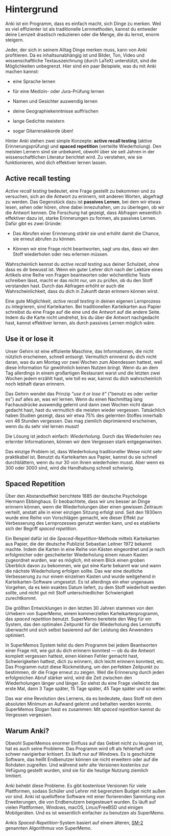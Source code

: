 # Hintergrund

<!-- toc -->

Anki ist ein Programm, dass es einfach macht, sich Dinge zu merken.
Weil es viel effizienter ist als traditionelle Lernmethoden, kannst du entweder deine Lernzeit
drastisch reduzieren oder die Menge, die du lernst, enorm steigern.

Jeder, der sich in seinem Alltag Dinge merken muss, kann von Anki profitieren.
Da es inhaltsunabhängig ist und Bilder, Ton, Video und wissenschaftliche Textauszeichnung (durch
LaTeX) unterstützt, sind die Möglichkeiten unbegrenzt.
Hier sind ein paar Beispiele, was du mit Anki machen kannst:

- eine Sprache lernen

- für eine Medizin- oder Jura-Prüfung lernen

- Namen und Gesichter auswendig lernen

- deine Geographiekenntnisse auffrischen

- lange Gedichte meistern

- sogar Gitarrenakkorde üben!

Hinter Anki stehen zwei simple Konzepte: __active recall testing__ (aktive Erinnerungsprüfung) und
__spaced repetition__ (verteilte Wiederholung). Den meisten Lernern sind sie unbekannt, obwohl über
sie seit Jahren in der wissenschaftlichen Literatur berichtet wird.
Zu verstehen, wie sie funktionieren, wird dich effektiver lernen lassen.

## Active recall testing

_Active recall testing_ bedeutet, eine Frage gestellt zu bekommen und zu versuchen, sich an die
Antwort zu erinnern, mit anderen Worten, abgefragt zu werden.
Das Gegenstück dazu ist __passives Lernen__, bei dem wir etwas lesen, sehen oder hören, ohne dabei
innezuhalten, um zu überlegen, ob wir die Antwort kennen. Die Forschung hat gezeigt, dass Abfragen
wesentlich effektiver dazu ist, starke Erinnerungen zu formen, als passives Lernen. 
Dafür gibt es zwei Gründe:

- Das Abrufen einer Erinnerung _stärkt_ sie und erhöht damit die Chance, sie
  erneut abrufen zu können.

- Können wir eine Frage nicht beantworten, sagt uns das, dass wir den Stoff
  wiederholen oder neu erlernen müssen.

Wahrscheinlich kennst du _active recall testing_ aus deiner Schulzeit, ohne dass
es dir bewusst ist. Wenn ein guter Lehrer dich nach der Lektüre eines Artikels
eine Reihe von Fragen beantworten oder wöchentliche Tests schreiben lässt,
macht er das nicht nur, um zu prüfen, ob du den Stoff verstanden hast.
Durch das Abfragen erhöht er auch die Wahrscheinlichkeit, dass du dich in Zukunft
daran erinnern können wirst. 

Eine gute Möglichkeit, _active recall testing_ in deinen eigenen Lernprozess zu
integrieren, sind Karteikarten. Bei traditionellen Karteikarten aus Papier schreibst
du eine Frage auf die eine und die Antwort auf die andere Seite. 
Indem du die Karte nicht umdrehst, bis du über die Antwort nachgedacht hast,
kannst effektiver lernen, als durch passives Lernen möglich wäre.

## Use it or lose it

Unser Gehirn ist eine effiziente Maschine, das Informationen, die nicht nützlich
erscheinen, schnell entsorgt. Vermutlich erinnerst du dich nicht daran, was du
am Montag vor zwei Wochen zum Abendessen hattest, weil diese Information für
gewöhnlich keinen Nutzen bringt.
Wenn du an dem Tag allerdings in einem großartigen Restaurant warst und die letzten
zwei Wochen jedem erzählt hast, wie toll es war, kannst du dich wahrscheinlich
noch lebhaft daran erinnern.

Das Gehirn wendet das Prinzip _"use it or lose it"_ ("benutz es oder verlier es")
auf alles an, was wir lernen. Wenn du einen Nachmittag lang Fachausdrücke auswendig
gelernt und dann zwei Wochen nicht daran gedacht hast, hast du vermutlich die
meisten wieder vergessen. Tatsächlich haben Studien gezeigt, dass wir etwa 75%
des gelernten Stoffes innerhalb von 48 Stunden vergessen. Das mag ziemlich
deprimierend erscheinen, wenn du du sehr viel lernen musst!

Die Lösung ist jedoch einfach: _Wiederholung_. Durch das Wiederholen neu erlernter
Informationen, können wir dem Vergessen stark entgegenwirken.

Das einzige Problem ist, dass Wiederholung traditioneller Weise nicht sehr
praktikabel ist. Benutzt du Karteikarten aus Papier, kannst du sie schnell
durchblättern, wenn du nur 30 von ihnen wiederholen musst. Aber wenn es 300
oder 3000 sind, wird die Handhabung schnell schwierig.

## Spaced Repetition

Über den Abstandseffekt berichtete 1885 der deutsche Psychologe Hermann Ebbinghaus.
Er beobachtete, dass wir uns besser an Dinge erinnern können, wenn die Wiederholungen
über einen gewissen Zeitraum verteilt, anstatt alle in einer einzigen Sitzung
erfolgt sind. Seit den 1930ern wurde eine Reihe von Vorschlägen gemacht, wie dieser
Effekt zur Verbesserung des Lernprozesses genutzt werden kann, und es etablierte
sich der Begriff _spaced repetition_.

Ein Beispiel dafür ist die _Spaced-Repetition_-Methode mittels Karteikarten aus Papier,
die der deutsche Publizist Sebastian Leitner 1972 bekannt machte. Indem die Karten
in eine Reihe von Kästen eingeordnet und je nach erfolgreicher oder gescheiterter
Wiederholung einem neuen Kasten zugeordnet wurden, war es möglich, mit einem Blick
einen groben Überblick davon zu bekommen, wie gut eine Karte bekannt war und wann
die nächste Wiederholung erfolgen sollte. Das war eine deutliche Verbesserung
zu nur einem einzelnen Kasten und wurde weitgehend in Karteikarten-Software
umgesetzt.
Es ist allerdings ein eher ungenaues Vorgehen, da es kein exaktes Datum liefert,
zu dem Stoff wiederholt werden sollte, und nicht gut mit Stoff unterschiedlicher
Schwierigkeit zurechtkommt.

Die größten Entwicklungen in den letzten 30 Jahren stammen von den Urhebern von
SuperMemo, einem kommerziellen Karteikartenprogramm, das _spaced repetition_
benutzt. SuperMemo bereitete den Weg für ein System, das den optimalen Zeitpunkt
für die Wiederholung des Lernstoffs überwacht und sich selbst basierend auf der
Leistung des Anwenders optimiert.

In SuperMemos System teilst du dem Programm bei jedem Beantworten einer Frage mit,
wie gut du dich erinnern konntest — ob du die Antwort komplett vergessen hattest,
einen kleinen Fehler gemacht hast, Schwierigkeiten hattest, dich zu erinnern,
dich leicht erinnern konntest, etc. Das Programm nutzt diese Rückmeldung, um den
perfekten Zeitpunkt zu bestimmen, dir die Frage erneut zu zeigen.
Weil die Erinnerung durch jeden erfolgreichen Abruf stärker wird, wird die Zeit
zwischen den Wiederholungen länger und länger. So siehst du eine Frage vielleicht
das erste Mal, dann 3 Tage später, 15 Tage später, 45 Tage später und so weiter.

Das war eine Revolution des Lernens, da es bedeutete, dass Stoff mit dem absoluten
Minimum an Aufwand gelernt und behalten werden konnte.
SuperMemos Slogan fasst es zusammen: Mit _spaced repetition_ kannst du Vergessen
vergessen.

## Warum Anki?

Obwohl SuperMemos enormer Einfluss auf das Gebiet nicht zu leugnen ist, hat es auch
seine Probleme. Das Programm wird oft als fehlerhaft und schwer navigierbar
kritisert. Es läuft nur auf Windows. Es is geschützte Software, das heißt Endbenutzer
können sie nicht erweitern oder auf die Rohdaten zugreifen. Und während sehr alte
Versionen kostenlos zur Vefügung gestellt wurden, sind sie für die heutige Nutzung
ziemlich limitiert.

Anki behebt diese Probleme. Es gibt kostenlose Versionen für viele Plattformen,
sodass Schüler und Lehrer mit begrenztem Budget nicht außen vor sind.
Anki ist quelloffene Software mit einer florierenden Sammlung von Erweiterungen,
die von Endbenutzern beigesteuert wurden.
Es läuft auf vielen Plattformen, Windows, macOS, Linux/FreeBSD und einigen Mobilgeräten.
Und es ist wesentlich einfacher zu benutzen als SuperMemo.

Ankis _Spaced-Repetition_-System basiert auf einem älteren, [SM-2](faqs.md)
genannten Algorithmus von SuperMemo.
